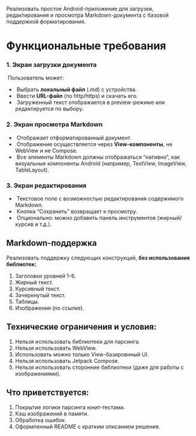 Реализовать простое Android-приложение для загрузки, редактирования и просмотра Markdown-документа с базовой поддержкой форматирования.
# Функциональные требования

### 1. Экран загрузки документа

<p>&nbsp;Пользователь может:</p>

<ul>
	<li>&nbsp;Выбрать <strong>локальный файл</strong> (.md) с устройства.</li>
	<li>&nbsp;Ввести <strong>URL-файл</strong> (по http/https) и скачать его.</li>
	<li>&nbsp;Загруженный текст отображается в preview-режиме или редактируется по выбору.</li>
</ul>

### 2. Экран просмотра Markdown

<ul>
	<li>&nbsp;Отображает отформатированный документ.</li>
	<li>&nbsp;Отображение осуществляется через <strong>View-компоненты</strong>, не WebView и не Compose.</li>
	<li>&nbsp;Все элементы Markdown должны отображаться “нативно”, как визуальные компоненты Android (например, TextView, ImageView, TableLayout).</li>
</ul>

### 3. Экран редактирования

<ul>
	<li>&nbsp;Текстовое поле с возможностью редактирования содержимого Markdown.</li>
	<li>&nbsp;Кнопка “Сохранить” возвращает к просмотру.</li>
	<li>&nbsp;Опционально: можно добавить панель инструментов (жирный/курсив и т.д.).</li>
</ul>

## Markdown-поддержка 

<p>Реализовать поддержку следующих конструкций, <strong>без использования библиотек:</strong></p>

<ol>
	<li>Заголовки уровней 1-6.</li>
	<li>Жирный текст.</li>
	<li>Курсивный текст.</li>
	<li>Зачеркнутый текст.</li>
	<li>Таблицы.</li>
	<li>Изображения (по ссылке).</li>
</ol>

## Технические ограничения и условия:

<ol>
	<li>Нельзя использовать библиотеки для парсинга.</li>
	<li>Нельзя использовать WebView.</li>
	<li>Использовать можно только View-базировнный UI.</li>
	<li>Нельзя использовать Jetpack Compose.</li>
	<li>Нельзя использовать сторонние библиотеки (даже для работы с изображениями).</li>
</ol>

## Что приветствуется:

<ol>
	<li>Покрытие логики парсинга юнит-тестами.</li>
	<li>Кэш изображений в памяти.</li>
	<li>Обработка ошибок.</li>
	<li>Оформленный README с кратким описанием решения.</li>
</ol>
